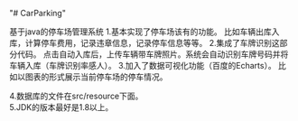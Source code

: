 "# CarParking" 

基于java的停车场管理系统
1.基本实现了停车场该有的功能。
	比如车辆出库入库，计算停车费用，记录违章信息，记录停车信息等等。
2.集成了车牌识别这部分代码。
	点击自动入库后，上传车辆带车牌照片。系统会自动识别车牌号码并将车辆入库（车牌识别率感人）。
3.加入了数据可视化功能（百度的Echarts）。
	比如以图表的形式展示当前停车场的停车情况。
	
4.数据库的文件在src/resource下面。  
5.JDK的版本最好是1.8以上。
